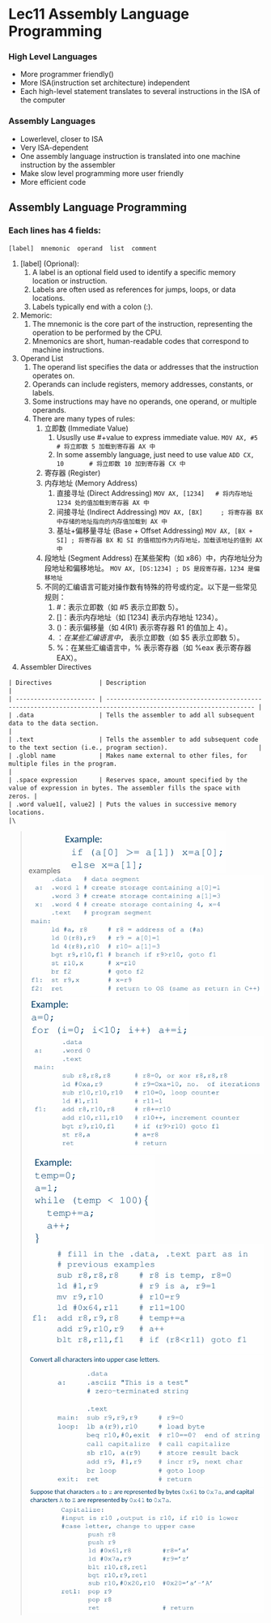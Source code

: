 # Lec11 Assembly Language Programming

 ### High Level Languages
 + More programmer friendly()
 + More ISA(instruction set architecture) independent
 + Each high-level statement translates to several instructions in the ISA of the computer
 ### Assembly Languages
 + Lowerlevel, closer to ISA
 + Very ISA-dependent
 + One assembly language instruction is translated into one machine instruction by the assembler
 + Make slow level programming more user friendly
 + More efficient code
  
  ## Assembly Language Programming
  ### Each lines has 4 fields:
  `[label]  mnemonic  operand  list  comment`
  1. [label] (Oprional): 
     1. A label is an optional field used to identify a specific memory location or instruction.
     2. Labels are often used as references for jumps, loops, or data locations.
     3. Labels typically end with a colon (\:).
  2. Memoric:
     1. The mnemonic is the core part of the instruction, representing the operation to be performed by the CPU.
     2. Mnemonics are short, human-readable codes that correspond to machine instructions.
  3. Operand List
     1. The operand list specifies the data or addresses that the instruction operates on.
     2. Operands can include registers, memory addresses, constants, or labels.
     3. Some instructions may have no operands, one operand, or multiple operands.
     4. There are many types of rules:
        1. 立即数 (Immediate Value)
           1. Ususlly use #+value to express immediate value.
            `MOV AX, #5       # 将立即数 5 加载到寄存器 AX 中`
           2. In some assembly language, just need to use value
            `ADD CX, 10       # 将立即数 10 加到寄存器 CX 中`
        2. 寄存器 (Register)
        3. 内存地址 (Memory Address)
            1. 直接寻址 (Direct Addressing)
            `MOV AX, [1234]   # 将内存地址 1234 处的值加载到寄存器 AX 中`
            2. 间接寻址 (Indirect Addressing)
            `MOV AX, [BX]     ; 将寄存器 BX 中存储的地址指向的内存值加载到 AX 中`
            3. 基址+偏移量寻址 (Base + Offset Addressing)
            `MOV AX, [BX + SI] ; 将寄存器 BX 和 SI 的值相加作为内存地址，加载该地址的值到 AX 中`
        4. 段地址 (Segment Address)
            在某些架构（如 x86）中，内存地址分为段地址和偏移地址。
            `MOV AX, [DS:1234] ; DS 是段寄存器，1234 是偏移地址`
        5. 不同的汇编语言可能对操作数有特殊的符号或约定。以下是一些常见规则：
            1. #：表示立即数（如 #5 表示立即数 5）。
            2. []：表示内存地址（如 [1234] 表示内存地址 1234）。
            3. ()：表示偏移量（如 4(R1) 表示寄存器 R1 的值加上 4）。
            4. $：在某些汇编语言中，$ 表示立即数（如 $5 表示立即数 5）。
            5. %：在某些汇编语言中，% 表示寄存器（如 %eax 表示寄存器 EAX）。
  4. Assembler Directives   
   
    | Directives             | Description                                                                                                     |
    | ---------------------- | --------------------------------------------------------------------------------------------------------------- |
    | .data                  | Tells the assembler to add all subsequent data to the data section.                                             |
    | .text                  | Tells the assembler to add subsequent code to the text section (i.e., program section).                         |
    | .globl name            | Makes name external to other files, for multiple files in the program.                                          |
    | .space expression      | Reserves space, amount specified by the value of expression in bytes. The assembler fills the space with zeros. |
    | .word value1[, value2] | Puts the values in successive memory locations.                                                                 |\

>examples
![alt text](image.png)
![alt text](image-1.png)
![alt text](image-2.png)
![alt text](image-3.png)
![alt text](image-4.png)
![alt text](image-5.png)
![alt text](image-6.png)
![alt text](image-7.png)